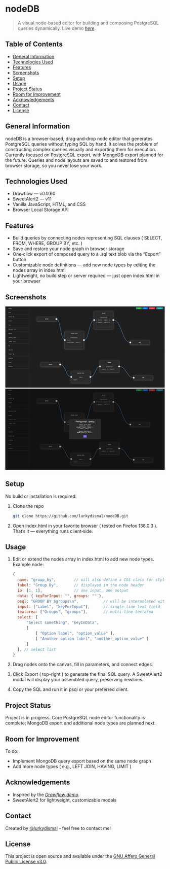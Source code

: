 <!-- :toc: macro -->
<!-- :toc-title: -->
<!-- :toclevels: 99 -->

# nodeDB <!-- omit from toc -->

> A visual node-based editor for building and composing PostgreSQL queries dynamically.
> Live demo [_here_](https://lurkydismal.github.io/nodeDB).

## Table of Contents <!-- omit from toc -->

* [General Information](#general-information)
* [Technologies Used](#technologies-used)
* [Features](#features)
* [Screenshots](#screenshots)
* [Setup](#setup)
* [Usage](#usage)
* [Project Status](#project-status)
* [Room for Improvement](#room-for-improvement)
* [Acknowledgements](#acknowledgements)
* [Contact](#contact)
* [License](#license)

## General Information

nodeDB is a browser‑based, drag‑and‑drop node editor that generates PostgreSQL queries without typing SQL by hand. It solves the problem of constructing complex queries visually and exporting them for execution. Currently focused on PostgreSQL export, with MongoDB export planned for the future. Queries and node layouts are saved to and restored from browser storage, so you never lose your work.

## Technologies Used

* Drawflow — v0.0.60
* SweetAlert2 — v11
* Vanilla JavaScript, HTML, and CSS
* Browser Local Storage API

## Features

* Build queries by connecting nodes representing SQL clauses ( SELECT, FROM, WHERE, GROUP BY, etc. )
* Save and restore your node graph in browser storage
* One‑click export of composed query to a .sql text blob via the “Export” button
* Customizable node definitions — add new node types by editing the nodes array in index.html
* Lightweight, no build step or server required — just open index.html in your browser

## Screenshots

![Example screenshot](./img/screenshot_1.png)
![Another example screenshot](./img/screenshot_2.png)

## Setup

No build or installation is required:

1. Clone the repo
    ```bash
    git clone https://github.com/lurkydismal/nodeDB.git
    ```

1. Open index.html in your favorite browser ( tested on Firefox 138.0.3 ).
    That’s it — everything runs client‑side.

## Usage

1. Edit or extend the nodes array in index.html to add new node types. Example node:
    ```js
    {
      name: "group_by",        // will also define a CSS class for styling
      label: "Group By",       // displayed in the node header
      io: [1, 1],              // one input, one output
      data: { keyForInput: "", groups: "" },
      psql: "GROUP BY $groups\n",           // will be interpolated with value from data at export time
      input: ["Label", "keyForInput"],      // single-line text field
      textarea: ["Groups", "groups"],       // multi-line textarea
      select: [
          "Select something", "keyInData",
          [
              [ "Option label", "option_value" ],
              [ "Another option label", "another_option_value" ]
          ]
      ], // select list
    }
    ```

1. Drag nodes onto the canvas, fill in parameters, and connect edges.
1. Click Export ( top-right ) to generate the final SQL query. A SweetAlert2 modal will display your assembled query, preserving newlines.
1. Copy the SQL and run it in psql or your preferred client.

## Project Status

Project is in progress. Core PostgreSQL node editor functionality is complete; MongoDB export and additional node types are planned next.

## Room for Improvement

To do:

* Implement MongoDB query export based on the same node graph
* Add more node types ( e.g., LEFT JOIN, HAVING, LIMIT )

## Acknowledgements

* Inspired by the [_Drawflow demo_](https://github.com/jerosoler/Drawflow/blob/master/docs/index.html).
* SweetAlert2 for lightweight, customizable modals

## Contact

Created by [@lurkydismal](https://github.com/lurkydismal) - feel free to contact me!

## License

This project is open source and available under the
[GNU Affero General Public License v3.0](https://github.com/lurkydismal/nodeDB/blob/main/LICENSE).
